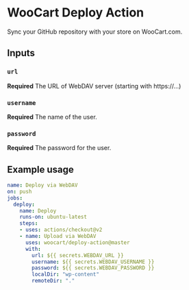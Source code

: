 # WooCart Deploy Action

Sync your GitHub repository with your store on WooCart.com.

## Inputs

### `url`

**Required** The URL of WebDAV server (starting with https://...)

### `username`

**Required** The name of the user.

### `password`

**Required** The password for the user.

## Example usage

```yaml
name: Deploy via WebDAV
on: push
jobs:
  deploy:
    name: Deploy
    runs-on: ubuntu-latest
    steps:
    - uses: actions/checkout@v2
    - name: Upload via WebDAV
      uses: woocart/deploy-action@master
      with:
        url: ${{ secrets.WEBDAV_URL }}
        username: ${{ secrets.WEBDAV_USERNAME }}
        password: ${{ secrets.WEBDAV_PASSWORD }}
        localDir: "wp-content"
        remoteDir: "."
```
